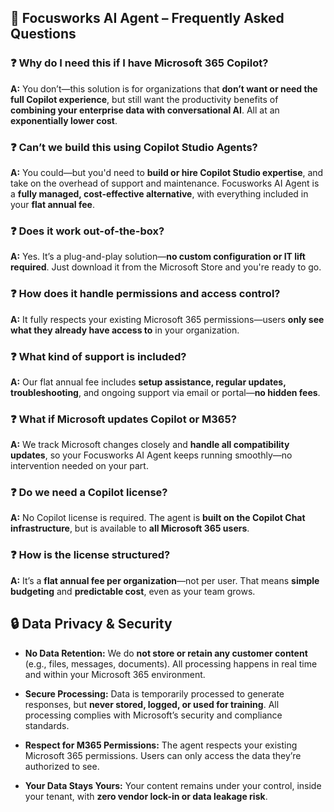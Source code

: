 ## 🧠 Focusworks AI Agent – Frequently Asked Questions

### ❓ Why do I need this if I have Microsoft 365 Copilot?  
**A:** You don’t—this solution is for organizations that **don’t want or need the full Copilot experience**, but still want the productivity benefits of **combining your enterprise data with conversational AI**. All at an **exponentially lower cost**.


### ❓ Can’t we build this using Copilot Studio Agents?  
**A:** You could—but you'd need to **build or hire Copilot Studio expertise**, and take on the overhead of support and maintenance. Focusworks AI Agent is a **fully managed, cost-effective alternative**, with everything included in your **flat annual fee**.


### ❓ Does it work out-of-the-box?  
**A:** Yes. It’s a plug-and-play solution—**no custom configuration or IT lift required**. Just download it from the Microsoft Store and you're ready to go.


### ❓ How does it handle permissions and access control?  
**A:** It fully respects your existing Microsoft 365 permissions—users **only see what they already have access to** in your organization.


### ❓ What kind of support is included?  
**A:** Our flat annual fee includes **setup assistance, regular updates, troubleshooting**, and ongoing support via email or portal—**no hidden fees**.


### ❓ What if Microsoft updates Copilot or M365?  
**A:** We track Microsoft changes closely and **handle all compatibility updates**, so your Focusworks AI Agent keeps running smoothly—no intervention needed on your part.


### ❓ Do we need a Copilot license?  
**A:** No Copilot license is required. The agent is **built on the Copilot Chat infrastructure**, but is available to **all Microsoft 365 users**.


### ❓ How is the license structured?  
**A:** It’s a **flat annual fee per organization**—not per user. That means **simple budgeting** and **predictable cost**, even as your team grows.

## 🔒 Data Privacy & Security

- **No Data Retention:** We do **not store or retain any customer content** (e.g., files, messages, documents). All processing happens in real time and within your Microsoft 365 environment.

- **Secure Processing:** Data is temporarily processed to generate responses, but **never stored, logged, or used for training**. All processing complies with Microsoft’s security and compliance standards.

- **Respect for M365 Permissions:** The agent respects your existing Microsoft 365 permissions. Users can only access the data they’re authorized to see.

- **Your Data Stays Yours:** Your content remains under your control, inside your tenant, with **zero vendor lock-in or data leakage risk**.
